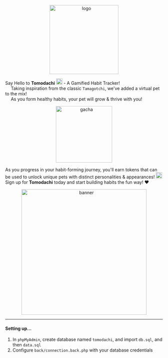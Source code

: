 <p align="center">
    <img src="https://user-images.githubusercontent.com/102596628/235108615-26007766-7d20-4882-8560-39d8d3f23bfb.png" alt="logo" width="220" />
</p>

Say Hello to <b>Tomodachi</b> <img src="https://user-images.githubusercontent.com/102596628/235115051-10592f22-e7ef-4555-838f-daab32995b07.png" alt="logo" width="20" /> - A Gamified Habit Tracker! <br>
&emsp; Taking inspiration from the classic `Tamagotchi`, we've added a virtual pet to the mix! <br>
&emsp; As you form healthy habits, your pet will grow & thrive with you!

<p align="center">
    <img src="https://user-images.githubusercontent.com/102596628/235128413-801becbf-2750-4c1e-8cf9-4a4c11c909fd.png" alt="gacha" width="180" />
</p>

As you progress in your habit-forming journey, you'll earn tokens that can be used to unlock unique pets with distinct personalities & appearances! <img src="https://user-images.githubusercontent.com/102596628/235132299-35a2792b-1268-40bb-8075-7ebd2351f65e.png" alt="star" width="20" /> <br>
Sign up for <b>Tomodachi</b> today and start building habits the fun way! :heart:

<p align="center">
    <img src="https://user-images.githubusercontent.com/102596628/235130881-a6de0d6c-0c58-4d50-a2e4-bb9e352e6c5d.png" alt="banner" width="400" />
</p>

---

#### Setting up...
1. In `phpMyAdmin`, create database named `tomodachi`, and import `db.sql`, and then `data.sql`
2. Configure `back/connection.back.php` with your database credentials
